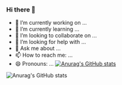 ### Hi there 👋


- 🔭 I’m currently working on ...
- 🌱 I’m currently learning ...
- 👯 I’m looking to collaborate on ...
- 🤔 I’m looking for help with ...
- 💬 Ask me about ...
- 📫 How to reach me: ...
- 😄 Pronouns: ...
[![Anurag's GitHub stats](https://github-readme-stats.vercel.app/api?username=augustoCSP)](https://github.com/augustoCSP/github-readme-stats)

![Anurag's GitHub stats](https://github-readme-stats.vercel.app/api?username=augustoCSP&theme=blue-green&show_icons=true)

